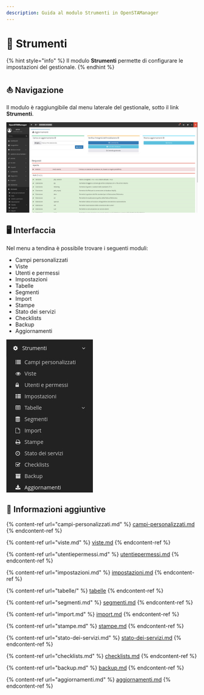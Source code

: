 ```yaml
---
description: Guida al modulo Strumenti in OpenSTAManager
---
```


# 🔨 Strumenti

{% hint style="info" %}
Il modulo **Strumenti** permette di configurare le impostazioni del gestionale.
{% endhint %}

## ⛵ Navigazione

Il modulo è raggiungibile dal menu laterale del gestionale, sotto il link **Strumenti**.

![](<../../.gitbook/assets/image (88).png>)

## 🖥️ Interfaccia

Nel menu a tendina è possibile trovare i seguenti moduli:

* Campi personalizzati
* Viste
* Utenti e permessi
* Impostazioni
* Tabelle
* Segmenti
* Import
* Stampe
* Stato dei servizi
* Checklists
* Backup
* Aggiornamenti

&#x20;                                                                <img src="../../.gitbook/assets/image (85).png" alt="" data-size="original">

## 🔽 Informazioni aggiuntive

{% content-ref url="campi-personalizzati.md" %}
[campi-personalizzati.md](campi-personalizzati.md)
{% endcontent-ref %}

{% content-ref url="viste.md" %}
[viste.md](viste.md)
{% endcontent-ref %}

{% content-ref url="utentiepermessi.md" %}
[utentiepermessi.md](utentiepermessi.md)
{% endcontent-ref %}

{% content-ref url="impostazioni.md" %}
[impostazioni.md](impostazioni.md)
{% endcontent-ref %}

{% content-ref url="tabelle/" %}
[tabelle](tabelle/)
{% endcontent-ref %}

{% content-ref url="segmenti.md" %}
[segmenti.md](segmenti.md)
{% endcontent-ref %}

{% content-ref url="import.md" %}
[import.md](import.md)
{% endcontent-ref %}

{% content-ref url="stampe.md" %}
[stampe.md](stampe.md)
{% endcontent-ref %}

{% content-ref url="stato-dei-servizi.md" %}
[stato-dei-servizi.md](stato-dei-servizi.md)
{% endcontent-ref %}

{% content-ref url="checklists.md" %}
[checklists.md](checklists.md)
{% endcontent-ref %}

{% content-ref url="backup.md" %}
[backup.md](backup.md)
{% endcontent-ref %}

{% content-ref url="aggiornamenti.md" %}
[aggiornamenti.md](aggiornamenti.md)
{% endcontent-ref %}
